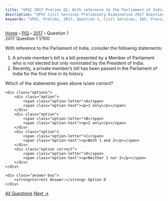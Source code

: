 ```yaml
---
title: "UPSC 2017 Prelims Q1: With reference to the Parliament of India, consider the foll..."
description: "UPSC Civil Services Preliminary Examination 2017 Question 1 with options and answer"
keywords: "UPSC, Prelims, 2017, Question 1, Civil Services, IAS, Previous Year Questions"
---
```


<nav class="breadcrumb">
    <a href="../../">Home</a>
    <span>›</span>
    <a href="../">PIQ</a>
    <span>›</span>
    <a href="./">2017</a>
    <span>›</span>
    <span>Question 1</span>
</nav>

<div class="question-header">
    <div class="question-meta">
        <span class="year-badge">2017</span>
        <span class="question-number">Question 1</span>
        <span class="progress">1/100</span>
    </div>
    <div class="progress-bar">
        <div class="progress-fill" style="width: 1.0%"></div>
    </div>
</div>

<div class="question-content">
    <div class="question-text">
        <p>With reference to the Parliament of India, consider the following statements:</p>
<ol>
<li>A private member’s bill is a bill presented by a Member of Parliament who is not elected but only nominated by the President of India.</li>
<li>Recently, a private member’s bill has been passed in the Parliament of India for the first time in its history.</li>
</ol>
<p>Which of the statements given above is/are correct?</p>
    </div>
    
    <div class="options">
        <div class="option">
            <span class="option-letter">A</span>
            <span class="option-text"><p>1 only</p></span>
        </div>
        <div class="option">
            <span class="option-letter">B</span>
            <span class="option-text"><p>2 only</p></span>
        </div>
        <div class="option">
            <span class="option-letter">C</span>
            <span class="option-text"><p>Both 1 and 2</p></span>
        </div>
        <div class="option correct">
            <span class="option-letter">D</span>
            <span class="option-text"><p>Neither 1 nor 2</p></span>
        </div>
    </div>

    <div class="answer-box">
        <strong>Correct Answer:</strong> Option D
    </div>
</div>

<div class="question-nav">
    <div></div>
    <a href="../" class="nav-btn center">All Questions</a>
    <a href="../q002-with-reference-to-the-difference-between-the-cultu/" class="nav-btn next">Next →</a>
</div>
